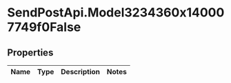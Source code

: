 # SendPostApi.Model3234360x140007749f0False

## Properties
Name | Type | Description | Notes
------------ | ------------- | ------------- | -------------



